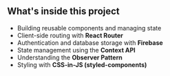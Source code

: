 <!-- @format -->

## What's inside this project

- Building reusable components and managing state
- Client-side routing with **React Router**
- Authentication and database storage with **Firebase**
- State management using the **Context API**
- Understanding the **Observer Pattern**
- Styling with **CSS-in-JS (styled-components)**
